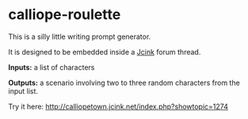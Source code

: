 # calliope-roulette

This is a silly little writing prompt generator.

It is designed to be embedded inside a [Jcink](https://jcink.com/) forum thread.

**Inputs:** a list of characters

**Outputs:** a scenario involving two to three random characters from the input list.

Try it here: http://calliopetown.jcink.net/index.php?showtopic=1274

